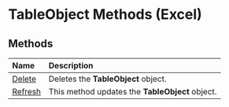 
# TableObject Methods (Excel)

## Methods



|**Name**|**Description**|
|:-----|:-----|
|[Delete](f22ff4b2-1353-f2cd-9405-c0b76a1804be.md)|Deletes the  **TableObject** object.|
|[Refresh](5f7e81a8-dab9-1434-1a9f-8abe86e09f20.md)|This method updates the  **TableObject** object.|
